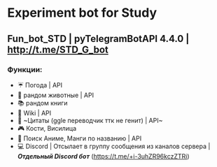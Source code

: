 # Experiment bot for Study
## Fun_bot_STD | pyTelegramBotAPI 4.4.0 | http://t.me/STD_G_bot
### Функции:
-  ☔ Погода | API
-  🦊 рандом животные | API
-  📚 рандом книги
-  🔎 Wiki | API
-  📜 ~Цитаты (ggle переводчик ттк не генит) | API~
-  🎮 Кости, Висилица
-  🤡 Поиск Аниме, Манги по названию | API 
-  💻 Discord | Отсылает в группу сообщения из каналов сервера | ***Отдельный Discord бот*** (https://t.me/+i-3uhZR96kczZTRi)

